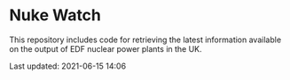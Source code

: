 # Nuke Watch

This repository includes code for retrieving the latest information available on the output of EDF nuclear power plants in the UK.

Last updated: 2021-06-15 14:06